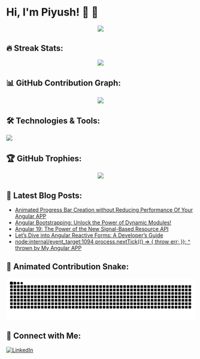 # Hi, I'm Piyush! 👋 🚀

<p align="center">
  <img src="https://github-readme-stats.vercel.app/api?username=Piyush132000&show_icons=true&theme=tokyonight&count_private=true&hide_border=true&bg_color=00000000">
</p>

## 🔥 Streak Stats:
<p align="center">
  <img src="https://streak-stats.demolab.com/?user=Piyush132000&theme=dark&hide_border=true">
</p>

## 📊 GitHub Contribution Graph:
<p align="center">
  <img src="https://github-readme-activity-graph.vercel.app/graph?username=Piyush132000&theme=dracula">
</p>

## 🛠️ Technologies & Tools:
<p align="left">
  <img src="https://skillicons.dev/icons?i=angular,typescript,javascript,html,css,react,redux,nodejs,express,mongodb,git,github,tailwind" />
</p>

## 🏆 GitHub Trophies:
<p align="center">
  <img src="https://github-profile-trophy.vercel.app/?username=Piyush132000&theme=radical">
</p>

## 📝 Latest Blog Posts:
<!-- BLOG-POST-LIST:START -->
- [Animated Progress Bar Creation without Reducing Performance Of Your Angular APP](https://piyush132000.medium.com/animated-progress-bar-creation-without-reducing-performance-of-your-angular-app-c1f86552963d?source=rss-169b8d2f36ec------2)
- [Angular Bootstrapping: Unlock the Power of Dynamic Modules!](https://blog.stackademic.com/angular-bootstrapping-unlock-the-power-of-dynamic-modules-878d71ad97a9?source=rss-169b8d2f36ec------2)
- [Angular 19: The Power of the New Signal-Based Resource API](https://javascript.plainenglish.io/angular-19-the-power-of-the-new-signal-based-resource-api-b4aafecc88f3?source=rss-169b8d2f36ec------2)
- [Let’s Dive into Angular Reactive Forms: A Developer’s Guide](https://javascript.plainenglish.io/lets-dive-into-angular-reactive-forms-a-developer-s-guide-0c601f63d0d0?source=rss-169b8d2f36ec------2)
- [node:internal/event_target:1094 process.nextTick&lpar;&lpar;&rpar; =&gt; { throw err; }&rpar;; ^ thrown by My Angular APP](https://javascript.plainenglish.io/node-internal-event-target-1094-process-nexttick-throw-err-thrown-by-my-angular-app-d16ef193fe18?source=rss-169b8d2f36ec------2)
<!-- BLOG-POST-LIST:END -->

## 🐍 Animated Contribution Snake:
<p align="center">
  <img src="https://github.com/Piyush132000/Piyush132000/blob/output/github-contribution-grid-snake.svg">
</p>

## 📩 Connect with Me:
[![LinkedIn](https://img.shields.io/badge/LinkedIn-blue?style=for-the-badge&logo=linkedin)](https://www.linkedin.com/in/piyush-agrawal-6a4594195/)
